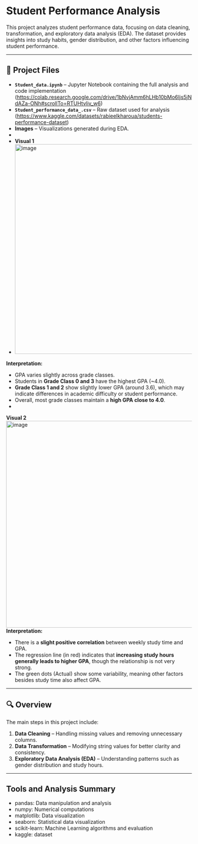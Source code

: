 # Student Performance Analysis  

This project analyzes student performance data, focusing on data cleaning, transformation, and exploratory data analysis (EDA). The dataset provides insights into study habits, gender distribution, and other factors influencing student performance.  

---

## 📂 Project Files  

- **`Student_data.ipynb`** – Jupyter Notebook containing the full analysis and code implementation (https://colab.research.google.com/drive/1bNvjAmm6hLHb10bMo6Ijs5jNdAZa-ONh#scrollTo=RTUHtvliv_w6)  
- **`Student_performance_data_.csv`** – Raw dataset used for analysis (https://www.kaggle.com/datasets/rabieelkharoua/students-performance-dataset)  
- **Images** – Visualizations generated during EDA.
- 
- **Visual 1**
- <img width="756" height="568" alt="image" src="https://github.com/user-attachments/assets/2c265350-7639-4d29-9703-d6d18e617e9b" />
**Interpretation:**  
- GPA varies slightly across grade classes.  
- Students in **Grade Class 0 and 3** have the highest GPA (~4.0).  
- **Grade Class 1 and 2** show slightly lower GPA (around 3.6), which may indicate differences in academic difficulty or student performance.  
- Overall, most grade classes maintain a **high GPA close to 4.0**.
- 
**Visual 2**
  <img width="741" height="560" alt="image" src="https://github.com/user-attachments/assets/06baa338-e0b8-4fbd-8673-1ecc4534ddd2" />
  **Interpretation:**  
- There is a **slight positive correlation** between weekly study time and GPA.  
- The regression line (in red) indicates that **increasing study hours generally leads to higher GPA**, though the relationship is not very strong.  
- The green dots (Actual) show some variability, meaning other factors besides study time also affect GPA.


---

## 🔍 Overview  

The main steps in this project include:  

1. **Data Cleaning** – Handling missing values and removing unnecessary columns.  
2. **Data Transformation** – Modifying string values for better clarity and consistency.  
3. **Exploratory Data Analysis (EDA)** – Understanding patterns such as gender distribution and study hours.  

---
## Tools and Analysis Summary
- pandas: Data manipulation and analysis
- numpy: Numerical computations
- matplotlib: Data visualization
- seaborn: Statistical data visualization
- scikit-learn: Machine Learning algorithms and evaluation
- kaggle: dataset
